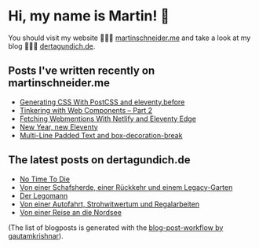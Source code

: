 # Hi, my name is Martin! 👋 
You should visit my website 👨🏼‍💻  [martinschneider.me](https://martinschneider.me) and take a look at my blog 🤷🏼‍♂️ [dertagundich.de](https://www.dertagundich.de).

## Posts I've written recently on martinschneider.me
<!-- MSME-POST-LIST:START -->
- [Generating CSS With PostCSS and eleventy.before](https://martinschneider.me/articles/generating-css-with-postcss-and-eleventy-before/)
- [Tinkering with Web Components – Part 2](https://martinschneider.me/articles/tinkering-with-web-components-part-2/)
- [Fetching Webmentions With Netlify and Eleventy Edge](https://martinschneider.me/articles/fetching-webmentions-with-netlify-and-eleventy-edge/)
- [New Year, new Eleventy](https://martinschneider.me/articles/new-year-new-eleventy/)
- [Multi-Line Padded Text and box-decoration-break](https://martinschneider.me/articles/multi-line-padded-text-and-box-decoration-break/)
<!-- MSME-POST-LIST:END -->

## The latest posts on dertagundich.de
<!-- DTUI-POST-LIST:START -->
- [No Time To Die](https://www.dertagundich.de/blog/2023/06/no-time-to-die)
- [Von einer Schafsherde, einer Rückkehr und einem Legacy-Garten](https://www.dertagundich.de/blog/2023/06/von-einer-schafsherde-einer-ruckkehr-und-einem-legacy-garten)
- [Der Legomann](https://www.dertagundich.de/blog/2023/06/der-legomann)
- [Von einer Autofahrt, Strohwitwertum und Regalarbeiten](https://www.dertagundich.de/blog/2023/06/von-einer-autofahrt-strohwitwertum-und-regalarbeiten)
- [Von einer Reise an die Nordsee](https://www.dertagundich.de/blog/2023/06/von-einer-reise-an-die-nordsee)
<!-- DTUI-POST-LIST:END -->

(The list of blogposts is generated with the [blog-post-workflow by gautamkrishnar](https://github.com/gautamkrishnar/blog-post-workflow)).
